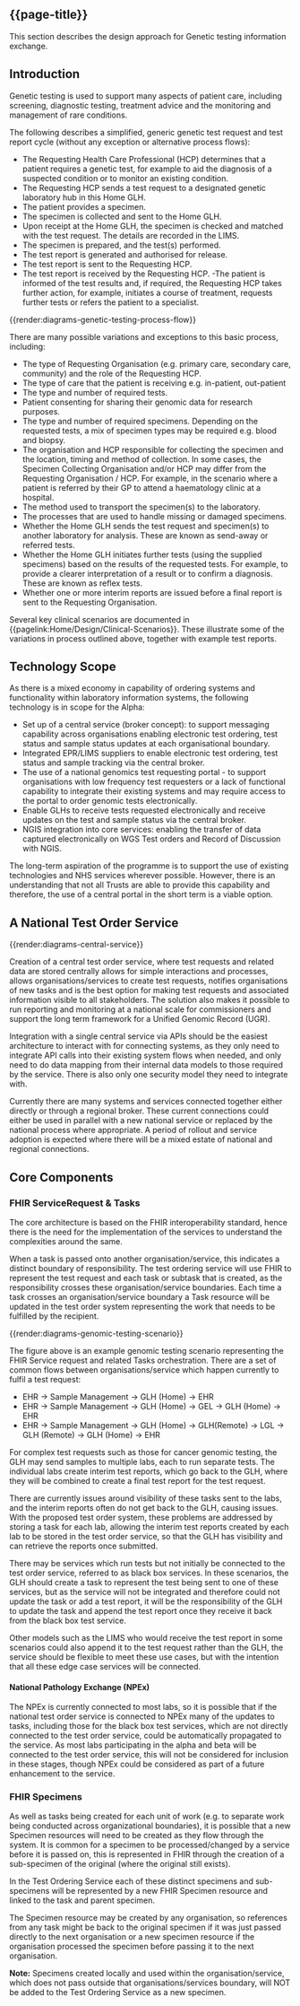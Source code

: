 ## {{page-title}}

This section describes the design approach for Genetic testing information exchange.

## Introduction
Genetic testing is used to support many aspects of patient care, including screening, diagnostic testing, treatment advice and the monitoring and management of rare conditions.

The following describes a simplified, generic genetic test request and test report cycle (without any exception or alternative process flows):

- The Requesting Health Care Professional (HCP) determines that a patient requires a genetic test, for example to aid the diagnosis of a suspected condition or to monitor an existing condition.
- The Requesting HCP sends a test request to a designated genetic laboratory hub in this Home GLH.
- The patient provides a specimen.
- The specimen is collected and sent to the Home GLH.
- Upon receipt at the Home GLH, the specimen is checked and matched with the test request. The details are recorded in the LIMS.
- The specimen is prepared, and the test(s) performed.
- The test report is generated and authorised for release.
- The test report is sent to the Requesting HCP.
- The test report is received by the Requesting HCP. -The patient is informed of the test results and, if required, the Requesting HCP takes further action, for example, initiates a course of treatment, requests further tests or refers the patient to a specialist.

{{render:diagrams-genetic-testing-process-flow}}

There are many possible variations and exceptions to this basic process, including:

- The type of Requesting Organisation (e.g. primary care, secondary care, community) and the role of the Requesting HCP.
- The type of care that the patient is receiving e.g. in-patient, out-patient
- The type and number of required tests.
- Patient consenting for sharing their genomic data for research purposes.
- The type and number of required specimens. Depending on the requested tests, a mix of specimen types may be required e.g. blood and biopsy.
- The organisation and HCP responsible for collecting the specimen and the location, timing and method of collection. In some cases, the Specimen Collecting Organisation and/or HCP may differ from the Requesting Organisation / HCP. For example, in the scenario where a patient is referred by their GP to attend a haematology clinic at a hospital.
- The method used to transport the specimen(s) to the laboratory.
- The processes that are used to handle missing or damaged specimens.
- Whether the Home GLH sends the test request and specimen(s) to another laboratory for analysis. These are known as send-away or referred tests.
- Whether the Home GLH initiates further tests (using the supplied specimens) based on the results of the requested tests. For example, to provide a clearer interpretation of a result or to confirm a diagnosis. These are known as reflex tests.
- Whether one or more interim reports are issued before a final report is sent to the Requesting Organisation.

Several key clinical scenarios are documented in {{pagelink:Home/Design/Clinical-Scenarios}}. These illustrate some of the variations in process outlined above, together with example test reports.

## Technology Scope

As there is a mixed economy in capability of ordering systems and functionality within laboratory information systems, the following technology is in scope for the Alpha:

- Set up of a central service (broker concept): to support messaging capability across organisations enabling electronic test ordering, test status and sample status updates at each organisational boundary. 
- Integrated EPR/LIMS suppliers to enable electronic test ordering, test status and sample tracking via the central broker. 
- The use of a national genomics test requesting portal - to support organisations with low frequency test requesters or a lack of functional capability to integrate their existing systems and may require access to the portal to order genomic tests electronically. 
- Enable GLHs to receive tests requested electronically and receive updates on the test and sample status via the central broker. 
- NGIS integration into core services: enabling the transfer of data captured electronically on WGS Test orders and Record of Discussion with NGIS. 

The long-term aspiration of the programme is to support the use of existing technologies and NHS services wherever possible.  However, there is an understanding that not all Trusts are able to provide this capability and therefore, the use of a central portal in the short term is a viable option.

## A National Test Order Service

{{render:diagrams-central-service}}

Creation of a central test order service, where test requests and related data are stored centrally allows for simple interactions and processes, allows organisations/services to create test requests, notifies organisations of new tasks and is the best option for making test requests and associated information visible to all stakeholders. The solution also makes it
possible to run reporting and monitoring at a national scale for commissioners and support the long term framework for a Unified Genomic Record (UGR).

Integration with a single central service via APIs should be the easiest architecture to interact with for connecting systems, as they only need to integrate API calls into their existing system flows when needed, and only need to do data mapping from their internal data models to those required by the service. There is also only one security model they need to integrate
with.

Currently there are many systems and services connected together either directly or through a regional broker. These current connections could either be used in parallel with a new national service or replaced by the national process where appropriate. A period of rollout and service adoption is expected where there will be a mixed estate of national and regional connections.

## Core Components

### FHIR ServiceRequest & Tasks
The core architecture is based on the FHIR interoperability standard, hence there is the need for the implementation of the services to understand the complexities around the same. 

When a task is passed onto another organisation/service, this indicates a distinct boundary of responsibility. The test ordering service will use FHIR to represent the test request and each task or subtask that is created, as the responsibility crosses these organisation/service boundaries. Each time a task crosses an organisation/service boundary a Task resource will be updated in the test order system representing the work that needs to be fulfilled by the recipient.

{{render:diagrams-genomic-testing-scenario}}

The figure above is an example genomic testing scenario representing the FHIR Service request and related Tasks orchestration. There are a set of common flows between organisations/service which happen currently to fulfil a test request:

- EHR → Sample Management → GLH (Home) → EHR
- EHR → Sample Management → GLH (Home) → GEL → GLH (Home) → EHR
- EHR → Sample Management → GLH (Home) → GLH(Remote) → LGL → GLH (Remote) → GLH (Home) → EHR

For complex test requests such as those for cancer genomic testing, the GLH may send samples to multiple labs, each to run separate tests. The individual labs create interim test reports, which go back to the GLH, where they will be combined to create a final test report for the test request.

There are currently issues around visibility of these tasks sent to the labs, and the interim reports often do not get back to the GLH, causing issues. With the proposed test order system, these problems are addressed by storing a task for each lab, allowing the interim test reports created by each lab to be stored in the test order service, so that the GLH has visibility and can retrieve the reports once submitted.

There may be services which run tests but not initially be connected to the test order service, referred to as black box services. In these scenarios, the GLH should create a task to represent the test being sent to one of these services, but as the service will not be integrated and therefore could not update the task or add a test report, it will be the responsibility of the GLH to update the task and append the test report once they receive it back from the black box test service.

Other models such as the LIMS who would receive the test report in some scenarios could also append it to the test request rather than the GLH, the service should be flexible to meet these use cases, but with the intention that all these edge case services will be connected.

#### National Pathology Exchange (NPEx)
The NPEx is currently connected to most labs, so it is possible that if the national test order service is connected to NPEx many of the updates to tasks, including those for the black box test services, which are not directly connected to the test order service, could be automatically propagated to the service. As most labs participating in the alpha and beta will be connected to the test order service, this will not be considered for inclusion in these stages, though NPEx could be considered as part of a future enhancement to the service.

### FHIR Specimens
As well as tasks being created for each unit of work (e.g. to separate work being conducted across organizational boundaries), it is possible that a new Specimen resources will need to be created as they flow through the system. It is common for a specimen to be processed/changed by a service before it is passed on, this is represented in FHIR through the creation of a sub-specimen of the original (where the original still exists).

In the Test Ordering Service each of these distinct specimens and sub-specimens will be represented by a new FHIR Specimen resource and linked to the task and parent specimen.

The Specimen resource may be created by any organisation, so references from any task might be back to the original specimen if it was just passed directly to the next organisation or a new specimen resource if the organisation processed the specimen before passing it to the next organisation.

**Note:** Specimens created locally and used within the organisation/service, which does not pass outside that organisations/services boundary, will NOT be added to the Test Ordering Service as a new specimen.

